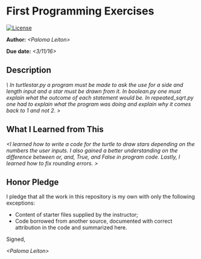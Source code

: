 # First Programming Exercises

 [![License](http://img.shields.io/badge/license-MIT-blue.svg)](http://en.wikipedia.org/wiki/MIT_License)

**Author:** _\<Paloma Leiton\>_

**Due date:** _\<3/11/16>_

## Description

_\ In turtlestar.py a program must be made to ask the use for a side and length input and a star must be drawn from it. In boolean.py one must explain what the outcome of each statement would be. In repeated_sqrt.py one had to explain what the program was doing and explain why it comes back to 1 and not 2.  \>_

## What I Learned from This

_\<I learned how to write a code for the turtle to draw stars depending on the numbers the user inputs. I also gained a better understanding on the difference between or, and, True, and False in program code. Lastly, I learned how to fix rounding errors. \>_

## Honor Pledge

I pledge that all the work in this repository is my own with only the following exceptions:

* Content of starter files supplied by the instructor;
* Code borrowed from another source, documented with correct attribution in the code and summarized here.

Signed,

_\<Paloma Leiton\>_
